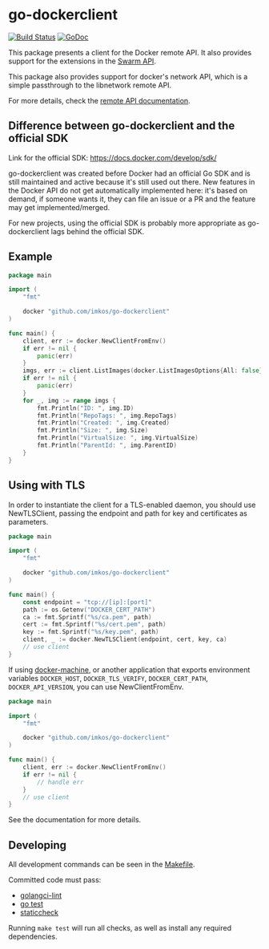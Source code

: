 # go-dockerclient

[![Build Status](https://github.com/imkos/go-dockerclient/workflows/Build/badge.svg)](https://github.com/imkos/go-dockerclient/actions?query=branch:main+workflow:Build)
[![GoDoc](https://img.shields.io/badge/api-Godoc-blue.svg?style=flat-square)](https://pkg.go.dev/github.com/imkos/go-dockerclient)

This package presents a client for the Docker remote API. It also provides
support for the extensions in the [Swarm API](https://docs.docker.com/swarm/swarm-api/).

This package also provides support for docker's network API, which is a simple
passthrough to the libnetwork remote API.

For more details, check the [remote API
documentation](https://docs.docker.com/engine/api/latest/).

## Difference between go-dockerclient and the official SDK

Link for the official SDK: https://docs.docker.com/develop/sdk/

go-dockerclient was created before Docker had an official Go SDK and is
still maintained and active because it's still used out there. New features in
the Docker API do not get automatically implemented here: it's based on demand,
if someone wants it, they can file an issue or a PR and the feature may get
implemented/merged.

For new projects, using the official SDK is probably more appropriate as
go-dockerclient lags behind the official SDK.

## Example

```go
package main

import (
	"fmt"

	docker "github.com/imkos/go-dockerclient"
)

func main() {
	client, err := docker.NewClientFromEnv()
	if err != nil {
		panic(err)
	}
	imgs, err := client.ListImages(docker.ListImagesOptions{All: false})
	if err != nil {
		panic(err)
	}
	for _, img := range imgs {
		fmt.Println("ID: ", img.ID)
		fmt.Println("RepoTags: ", img.RepoTags)
		fmt.Println("Created: ", img.Created)
		fmt.Println("Size: ", img.Size)
		fmt.Println("VirtualSize: ", img.VirtualSize)
		fmt.Println("ParentId: ", img.ParentID)
	}
}
```

## Using with TLS

In order to instantiate the client for a TLS-enabled daemon, you should use
NewTLSClient, passing the endpoint and path for key and certificates as
parameters.

```go
package main

import (
	"fmt"

	docker "github.com/imkos/go-dockerclient"
)

func main() {
	const endpoint = "tcp://[ip]:[port]"
	path := os.Getenv("DOCKER_CERT_PATH")
	ca := fmt.Sprintf("%s/ca.pem", path)
	cert := fmt.Sprintf("%s/cert.pem", path)
	key := fmt.Sprintf("%s/key.pem", path)
	client, _ := docker.NewTLSClient(endpoint, cert, key, ca)
	// use client
}
```

If using [docker-machine](https://docs.docker.com/machine/), or another
application that exports environment variables `DOCKER_HOST`,
`DOCKER_TLS_VERIFY`, `DOCKER_CERT_PATH`, `DOCKER_API_VERSION`, you can use
NewClientFromEnv.


```go
package main

import (
	"fmt"

	docker "github.com/imkos/go-dockerclient"
)

func main() {
	client, err := docker.NewClientFromEnv()
	if err != nil {
		// handle err
	}
	// use client
}
```

See the documentation for more details.

## Developing

All development commands can be seen in the [Makefile](Makefile).

Committed code must pass:

* [golangci-lint](https://github.com/golangci/golangci-lint)
* [go test](https://golang.org/cmd/go/#hdr-Test_packages)
* [staticcheck](https://staticcheck.io/)

Running ``make test`` will run all checks, as well as install any required
dependencies.
